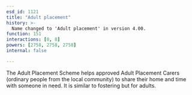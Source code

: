 ```yaml
---
esd_id: 1121
title: "Adult placement"
history: >-
  Name changed to 'Adult placement' in version 4.00.
function: 151
interactions: [0, 8]
powers: [2758, 2758, 2758]
internal: false

---
```


The Adult Placement Scheme helps approved Adult Placement Carers (ordinary people from the local community) to share their home and time with someone in need. It is similar to fostering but for adults.

